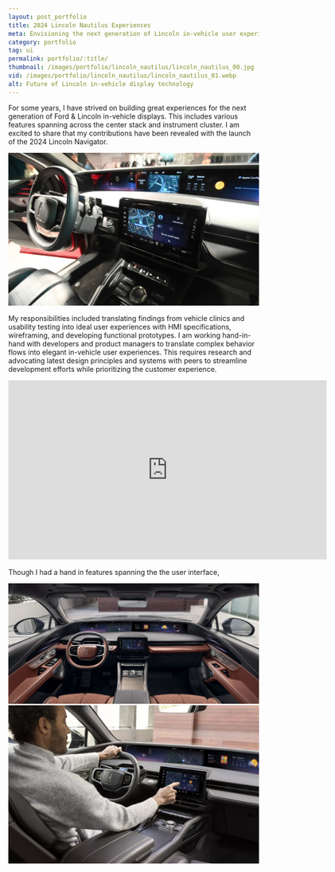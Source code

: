 ```yaml
---
layout: post_portfolio
title: 2024 Lincoln Nautilus Experiences
meta: Envisioning the next generation of Lincoln in-vehicle user experiences
category: portfolio
tag: ui
permalink: portfolio/:title/
thumbnail: /images/portfolio/lincoln_nautilus/lincoln_nautilus_00.jpg
vid: /images/portfolio/lincoln_nautilus/lincoln_nautilus_01.webp
alt: Future of Lincoln in-vehicle display technology
---
```


<section>
  <p>For some years, I have strived on building great experiences for the next generation of Ford & Lincoln in-vehicle displays. This includes various features spanning across the center stack and instrument cluster. I am excited to share that my contributions have been revealed with the launch of the 2024 Lincoln Navigator.</p>
  <div class="lightgallery">
    <a href="/images/portfolio/lincoln_nautilus/lincoln_nautilus_02.jpg"><img src="/images/portfolio/lincoln_nautilus/lincoln_nautilus_02.jpg" alt="2024 Lincoln Nautilus Interior"></a>
  </div>
  <p>My responsibilities included translating findings from vehicle clinics and usability testing into ideal user experiences with HMI specifications, wireframing, and developing functional prototypes. I am working hand-in-hand with developers and product managers to translate complex behavior flows into elegant in-vehicle user experiences. This requires research and advocating latest design principles and systems with peers to streamline development efforts while prioritizing the customer experience.</p>
  
  <p>
  <iframe class="video" width="640" height="360" src="https://www.youtube.com/embed/xZCEEbRXyDU?start=189" title="YouTube video player" frameborder="0" allow="accelerometer; autoplay; clipboard-write; encrypted-media; gyroscope; picture-in-picture; web-share" allowfullscreen></iframe>
  </p>

  <p>Though I had a hand in features spanning the the user interface, </p>
  <div class="lightgallery">
    <a href="/images/portfolio/lincoln_nautilus/lincoln_nautilus_03.jpg"><img src="/images/portfolio/lincoln_nautilus/lincoln_nautilus_03.jpg" alt="2024 Lincoln Nautilus Interior"></a>
  </div>
    <div class="lightgallery">
    <a href="/images/portfolio/lincoln_nautilus/lincoln_nautilus_04.jpg"><img src="/images/portfolio/lincoln_nautilus/lincoln_nautilus_04.jpg" alt="2024 Lincoln Nautilus Interior"></a>
  </div>
  
</section>


